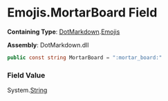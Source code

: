 # Emojis\.MortarBoard Field

**Containing Type**: [DotMarkdown](../../README.md)\.[Emojis](../README.md)

**Assembly**: DotMarkdown\.dll

```csharp
public const string MortarBoard = ":mortar_board:"
```

### Field Value

System\.[String](https://docs.microsoft.com/en-us/dotnet/api/system.string)